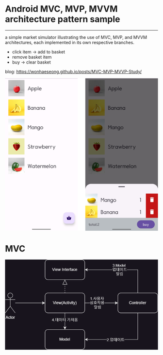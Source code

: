 # Android MVC, MVP, MVVM architecture pattern sample
- - -

a simple market simulator illustrating the use of MVC, MVP, and MVVM architectures, 
each implemented in its own respective branches.

* click item -> add to basket
* remove basket item
* buy -> clear basket

blog: https://wonhaeseong.github.io/posts/MVC-MVP-MVVP-Study/

![main screen](readmeimg/sample.png)

# MVC
![mvc](readmeimg/mvc.png)
